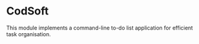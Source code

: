 # CodSoft
This module implements a command-line to-do list application for efficient task organisation.
